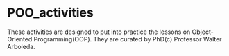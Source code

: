 # POO_activities

These activities are designed to put into practice the lessons on Object-Oriented Programming(OOP). They are curated by PhD(c) Professor Walter Arboleda.
